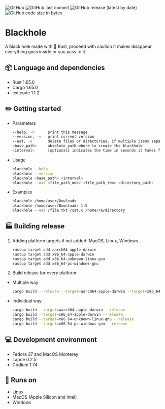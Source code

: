 ![GitHub](https://img.shields.io/github/license/ruben69695/blackhole?color=purple)
![GitHub last commit](https://img.shields.io/github/last-commit/ruben69695/blackhole)
![GitHub release (latest by date)](https://img.shields.io/github/v/release/ruben69695/blackhole?color=purple)
![GitHub code size in bytes](https://img.shields.io/github/languages/code-size/ruben69695/blackhole?color=purple)

# Blackhole
A black hole made with 🦀 Rust, proceed with caution it makes disappear everything goes inside or you pass to it.

## 📦 Language and dependencies
- Rust 1.65.0
- Cargo 1.65.0
- exitcode 1.1.2

## ✏️ Getting started

- Parameters
    ```zsh
    --help, -h      print this message
    --version, -v   print current version
    --eat, -e       delete files or directories, if multiple items separate them by spaces
    <base_path>     absolute path where to create the blackhole
    <interval>      [optional] indicates the time in seconds it takes for the black hole to absorb data
    ```
- Usage
    ```zsh
    blackhole --help
    blackhole --version
    blackhole <base_path> <interval>
    blackhole --eat <file_path_one> <file_path_two> <directory_path>
    ```
    
- Examples
    ```zsh
    blackhole /home/user/Dowloads
    blackhole /home/user/Downloads 1.5
    blackhole --eat /file.tkt /cat.c /home/ra/directory
    ```

## 🏭 Building release
1. Adding platform targets if not added: MacOS, Linux, Windows
    ```zsh
    rustup target add aarch64-apple-darwin
    rustup target add x86_64-apple-darwin
    rustup target add x86_64-unknown-linux-gnu
    rustup target add x86_64-pc-windows-gnu
    ```

2. Build release for every platform
- Multiple way
    ```zsh
    cargo build --release --target=aarch64-apple-darwin --target=x86_64-apple-darwin --target=x86_64-unknown-linux-gnu --target=x86_64-pc-windows-gnu
    ```

- Individual way
    ```zsh
    cargo build --target=aarch64-apple-darwin --release
    cargo build --target=x86_64-apple-darwin --release
    cargo build --target=x86_64-unknown-linux-gnu --release
    cargo build --target=x86_64-pc-windows-gnu --release
    ```


## 💻 Development environment
- Fedora 37 and MacOS Monterey
- Lapce 0.2.5
- Codium 1.74

## 🚀 Runs on
- Linux
- MacOS (Apple Silicon and Intel)
- Windows
